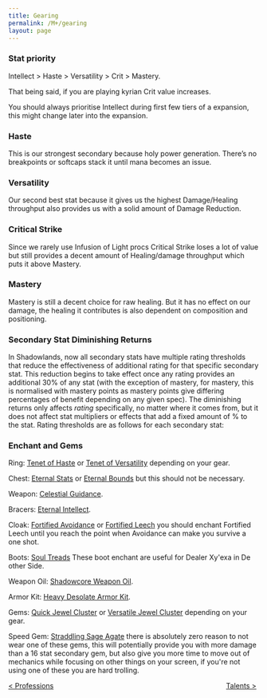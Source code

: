 ```yaml
---
title: Gearing
permalink: /M+/gearing
layout: page
---
```


### **Stat priority**

Intellect > Haste > Versatility > Crit > Mastery. 

That being said, if you are playing kyrian Crit value increases.

You should always prioritise Intellect during first few tiers of a expansion, this might change later into the expansion.

### Haste

This is our strongest secondary because holy power generation. There’s no breakpoints or softcaps stack it until mana becomes an issue.

### Versatility

Our second best stat because it gives us the highest Damage/Healing throughput also provides us with a solid amount of Damage Reduction.

### Critical Strike

Since we rarely use Infusion of Light procs Critical Strike loses a lot of value but still provides a decent amount of Healing/damage throughput which puts it above Mastery.

### Mastery

Mastery is still a decent choice for raw healing. But it has no effect on our damage, the healing it contributes is also dependent on composition and positioning.

### Secondary Stat Diminishing Returns

In Shadowlands, now all secondary stats have multiple rating thresholds that reduce the effectiveness of additional rating for that specific secondary stat. This reduction begins to take effect once any rating provides an additional 30% of any stat (with the exception of mastery, for mastery, this is normalised with mastery points as mastery points give differing percentages of benefit depending on any given spec). The diminishing returns only affects *rating* specifically, no matter where it comes from, but it does not affect stat multipliers or effects that add a fixed amount of % to the stat. Rating thresholds are as follows for each secondary stat:

### Enchant and Gems

Ring:
[Tenet of Haste](https://www.wowhead.com/spell=309617/tenet-of-haste) or [Tenet of Versatility](https://www.wowhead.com/spell=309619/tenet-of-versatility) depending on your gear.

Chest:
[Eternal Stats](https://www.wowhead.com/spell=324773/eternal-stats) or [Eternal Bounds](https://www.wowhead.com/spell=323761/eternal-bounds) but this should not be necessary.

Weapon: [Celestial Guidance](https://www.wowhead.com/spell=309627/celestial-guidance).

Bracers: [Eternal Intellect](https://www.wowhead.com/spell=309609/eternal-intellect).

Cloak: [Fortified Avoidance](https://www.wowhead.com/spell=309530/fortified-avoidance) or [Fortified Leech](https://www.wowhead.com/spell=309531/fortified-leech) you should enchant Fortified Leech until you reach the point when Avoidance can make you survive a one shot.

Boots: [Soul Treads](https://www.wowhead.com/spell=323609/soul-treads) These boot enchant are useful for Dealer Xy'exa in De other Side.

Weapon Oil: [Shadowcore Weapon Oil](https://www.wowhead.com/item=171285/shadowcore-oil).

Armor Kit: [Heavy Desolate Armor Kit](https://www.wowhead.com/item=172347/heavy-desolate-armor-kit).

Gems: [Quick Jewel Cluster](https://www.wowhead.com/item=173128/quick-jewel-cluster) or [Versatile Jewel Cluster](https://www.wowhead.com/item=173129/versatile-jewel-cluster) depending on your gear.

Speed Gem: [Straddling Sage Agate](https://www.wowhead.com/item=169220/straddling-sage-agate) there is absolutely zero reason to not wear one of these gems, this will potentially provide you with more damage than a 16 stat secondary gem, but also give you more time to move out of mechanics while focusing on other things on your screen, if you're not using one of these you are hard trolling.



<div>
<div style="text-align:left;display: inline-block;width: 49%;">
<a href="/M+/professions"> < Professions </a>
</div>
<div style="text-align:right;display: inline-block;width: 49%;">
<a href="/M+/talents"> Talents ></a>
</div>
</div>
